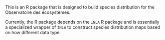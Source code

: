 This is an R package that is designed to build species distribution for the Observatoire des écosystèmes.

Currently, the R package depends on the ``INLA`` R package and is essentially a specialized wrapper of ``INLA`` to construct species distribution maps based on how different data type.
